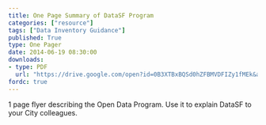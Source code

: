 ```yaml
---
title: One Page Summary of DataSF Program
categories: ["resource"]
tags: ["Data Inventory Guidance"]
published: True
type: One Pager
date: 2014-06-19 08:30:00
downloads:
- type: PDF
  url: "https://drive.google.com/open?id=0B3XTBxBQSd0hZFBMVDFIZy1fMEk&authuser=0"
fordc: true
---
```

1 page flyer describing the Open Data Program. Use it to explain DataSF to your City colleagues.
